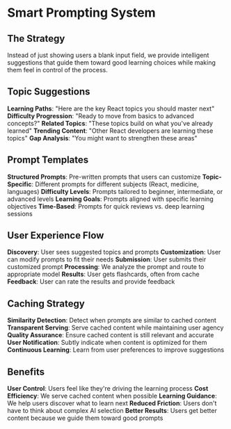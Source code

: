 # Smart Prompting System

## The Strategy

Instead of just showing users a blank input field, we provide intelligent suggestions that guide them toward good learning choices while making them feel in control of the process.

## Topic Suggestions

**Learning Paths**: "Here are the key React topics you should master next"
**Difficulty Progression**: "Ready to move from basics to advanced concepts?"
**Related Topics**: "These topics build on what you've already learned"
**Trending Content**: "Other React developers are learning these topics"
**Gap Analysis**: "You might want to strengthen these areas"

## Prompt Templates

**Structured Prompts**: Pre-written prompts that users can customize
**Topic-Specific**: Different prompts for different subjects (React, medicine, languages)
**Difficulty Levels**: Prompts tailored to beginner, intermediate, or advanced levels
**Learning Goals**: Prompts aligned with specific learning objectives
**Time-Based**: Prompts for quick reviews vs. deep learning sessions

## User Experience Flow

**Discovery**: User sees suggested topics and prompts
**Customization**: User can modify prompts to fit their needs
**Submission**: User submits their customized prompt
**Processing**: We analyze the prompt and route to appropriate model
**Results**: User gets flashcards, often from cache
**Feedback**: User can rate the results and provide feedback

## Caching Strategy

**Similarity Detection**: Detect when prompts are similar to cached content
**Transparent Serving**: Serve cached content while maintaining user agency
**Quality Assurance**: Ensure cached content is still relevant and accurate
**User Notification**: Subtly indicate when content is optimized for them
**Continuous Learning**: Learn from user preferences to improve suggestions

## Benefits

**User Control**: Users feel like they're driving the learning process
**Cost Efficiency**: We serve cached content when possible
**Learning Guidance**: We help users discover what to learn next
**Reduced Friction**: Users don't have to think about complex AI selection
**Better Results**: Users get better content because we guide them toward good prompts
